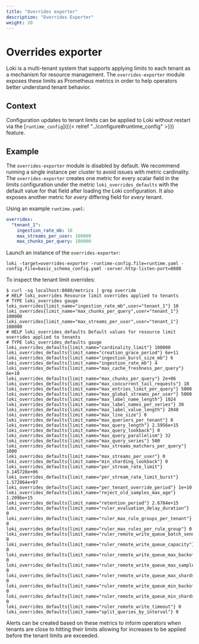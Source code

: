 ```yaml
---
title: "Overrides exporter"
description: "Overrides Exporter"
weight: 20
---
```


# Overrides exporter

Loki is a multi-tenant system that supports applying limits to each tenant as a mechanism for resource management. The `overrides-exporter` module exposes these limits as Prometheus metrics in order to help operators better understand tenant behavior.

## Context

Configuration updates to tenant limits can be applied to Loki without restart via the [`runtime_config`]({{< relref "../configure#runtime_config" >}}) feature.

## Example

The `overrides-exporter` module is disabled by default. We recommend running a single instance per cluster to avoid issues with metric cardinality. The `overrides-exporter` creates one metric for every scalar field in the limits configuration under the metric `loki_overrides_defaults` with the default value for that field after loading the Loki configuration. It also exposes another metric for _every_ differing field for _every_ tenant.

Using an example `runtime.yaml`:

```yaml
overrides:
  "tenant_1":
    ingestion_rate_mb: 10
    max_streams_per_user: 100000
    max_chunks_per_query: 100000
```

Launch an instance of the `overrides-exporter`:

```shell
loki -target=overrides-exporter -runtime-config.file=runtime.yaml -config.file=basic_schema_config.yaml -server.http-listen-port=8080
```

To inspect the tenant limit overrides:

```shell
$ curl -sq localhost:8080/metrics | grep override
# HELP loki_overrides Resource limit overrides applied to tenants
# TYPE loki_overrides gauge
loki_overrides{limit_name="ingestion_rate_mb",user="tenant_1"} 10
loki_overrides{limit_name="max_chunks_per_query",user="tenant_1"} 100000
loki_overrides{limit_name="max_streams_per_user",user="tenant_1"} 100000
# HELP loki_overrides_defaults Default values for resource limit overrides applied to tenants
# TYPE loki_overrides_defaults gauge
loki_overrides_defaults{limit_name="cardinality_limit"} 100000
loki_overrides_defaults{limit_name="creation_grace_period"} 6e+11
loki_overrides_defaults{limit_name="ingestion_burst_size_mb"} 6
loki_overrides_defaults{limit_name="ingestion_rate_mb"} 4
loki_overrides_defaults{limit_name="max_cache_freshness_per_query"} 6e+10
loki_overrides_defaults{limit_name="max_chunks_per_query"} 2e+06
loki_overrides_defaults{limit_name="max_concurrent_tail_requests"} 10
loki_overrides_defaults{limit_name="max_entries_limit_per_query"} 5000
loki_overrides_defaults{limit_name="max_global_streams_per_user"} 5000
loki_overrides_defaults{limit_name="max_label_name_length"} 1024
loki_overrides_defaults{limit_name="max_label_names_per_series"} 30
loki_overrides_defaults{limit_name="max_label_value_length"} 2048
loki_overrides_defaults{limit_name="max_line_size"} 0
loki_overrides_defaults{limit_name="max_queriers_per_tenant"} 0
loki_overrides_defaults{limit_name="max_query_length"} 2.5956e+15
loki_overrides_defaults{limit_name="max_query_lookback"} 0
loki_overrides_defaults{limit_name="max_query_parallelism"} 32
loki_overrides_defaults{limit_name="max_query_series"} 500
loki_overrides_defaults{limit_name="max_streams_matchers_per_query"} 1000
loki_overrides_defaults{limit_name="max_streams_per_user"} 0
loki_overrides_defaults{limit_name="min_sharding_lookback"} 0
loki_overrides_defaults{limit_name="per_stream_rate_limit"} 3.145728e+06
loki_overrides_defaults{limit_name="per_stream_rate_limit_burst"} 1.572864e+07
loki_overrides_defaults{limit_name="per_tenant_override_period"} 1e+10
loki_overrides_defaults{limit_name="reject_old_samples_max_age"} 1.2096e+15
loki_overrides_defaults{limit_name="retention_period"} 2.6784e+15
loki_overrides_defaults{limit_name="ruler_evaluation_delay_duration"} 0
loki_overrides_defaults{limit_name="ruler_max_rule_groups_per_tenant"} 0
loki_overrides_defaults{limit_name="ruler_max_rules_per_rule_group"} 0
loki_overrides_defaults{limit_name="ruler_remote_write_queue_batch_send_deadline"} 0
loki_overrides_defaults{limit_name="ruler_remote_write_queue_capacity"} 0
loki_overrides_defaults{limit_name="ruler_remote_write_queue_max_backoff"} 0
loki_overrides_defaults{limit_name="ruler_remote_write_queue_max_samples_per_send"} 0
loki_overrides_defaults{limit_name="ruler_remote_write_queue_max_shards"} 0
loki_overrides_defaults{limit_name="ruler_remote_write_queue_min_backoff"} 0
loki_overrides_defaults{limit_name="ruler_remote_write_queue_min_shards"} 0
loki_overrides_defaults{limit_name="ruler_remote_write_timeout"} 0
loki_overrides_defaults{limit_name="split_queries_by_interval"} 0
```

Alerts can be created based on these metrics to inform operators when tenants are close to hitting their limits allowing for increases to be applied before the tenant limits are exceeded.
